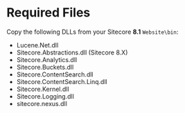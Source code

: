 # Required Files

Copy the following DLLs from your Sitecore **8.1** `Website\bin`:

* Lucene.Net.dll
* Sitecore.Abstractions.dll (Sitecore 8.X)
* Sitecore.Analytics.dll
* Sitecore.Buckets.dll
* Sitecore.ContentSearch.dll
* Sitecore.ContentSearch.Linq.dll
* Sitecore.Kernel.dll
* Sitecore.Logging.dll
* sitecore.nexus.dll